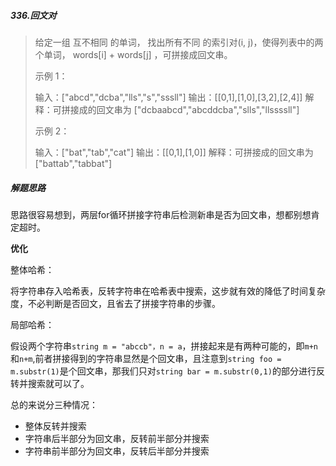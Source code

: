 ##### 336.回文对

> 给定一组 互不相同 的单词， 找出所有不同 的索引对(i, j)，使得列表中的两个单词， words[i] + words[j] ，可拼接成回文串。
>
>  
>
> 示例 1：
>
> 输入：["abcd","dcba","lls","s","sssll"]
> 输出：[[0,1],[1,0],[3,2],[2,4]] 
> 解释：可拼接成的回文串为 ["dcbaabcd","abcddcba","slls","llssssll"]
>
> 示例 2：
>
> 输入：["bat","tab","cat"]
> 输出：[[0,1],[1,0]] 
> 解释：可拼接成的回文串为 ["battab","tabbat"]

##### 解题思路

思路很容易想到，两层for循环拼接字符串后检测新串是否为回文串，想都别想肯定超时。

**优化**

整体哈希：

将字符串存入哈希表，反转字符串在哈希表中搜索，这步就有效的降低了时间复杂度，不必判断是否回文，且省去了拼接字符串的步骤。

局部哈希：

假设两个字符串`string m = "abccb"，n = a`，拼接起来是有两种可能的，即`m+n`和`n+m`,前者拼接得到的字符串显然是个回文串，且注意到`string foo = m.substr(1)`是个回文串，那我们只对`string bar = m.substr(0,1)`的部分进行反转并搜索就可以了。



总的来说分三种情况：

- 整体反转并搜索
- 字符串后半部分为回文串，反转前半部分并搜索
- 字符串前半部分为回文串，反转后半部分并搜索



